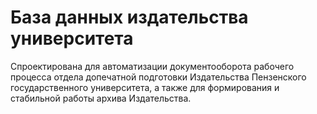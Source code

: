 # База данных издательства университета

Спроектирована для автоматизации документооборота рабочего процесса отдела допечатной подготовки Издательства Пензенского государственного университета, а также для формирования и стабильной работы архива Издательства.

